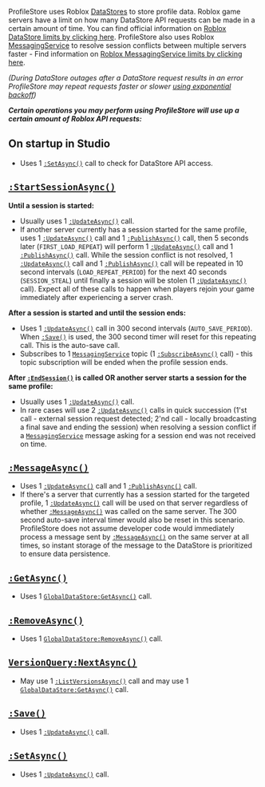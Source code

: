 ProfileStore uses Roblox [DataStores](https://create.roblox.com/docs/cloud-services/data-stores) to store profile data.
Roblox game servers have a limit on how many DataStore API requests can be made in a certain amount of time.
You can find official information on [Roblox DataStore limits by clicking here](https://create.roblox.com/docs/cloud-services/data-stores/error-codes-and-limits#server-limits).
ProfileStore also uses Roblox [MessagingService](https://create.roblox.com/docs/reference/engine/classes/MessagingService#summary) to resolve session conflicts between multiple servers faster - Find information on [Roblox MessagingService limits by clicking here](https://create.roblox.com/docs/reference/engine/classes/MessagingService#summary).

*(During DataStore outages after a DataStore request results in an error ProfileStore may repeat requests faster or slower [using exponential backoff](https://en.wikipedia.org/wiki/Exponential_backoff))*

***Certain operations you may perform using ProfileStore will use up a certain amount of Roblox API requests:***

## On startup in Studio

- Uses 1 [`:SetAsync()`](https://create.roblox.com/docs/reference/engine/classes/GlobalDataStore#SetAsync) call to check for DataStore API access.

## [`:StartSessionAsync()`](/ProfileStore/api/#startsessionasync)

**Until a session is started:**

- Usually uses 1 [`:UpdateAsync()`](https://create.roblox.com/docs/reference/engine/classes/GlobalDataStore#UpdateAsync) call.
- If another server currently has a session started for the same profile, uses 1 [`:UpdateAsync()`](https://create.roblox.com/docs/reference/engine/classes/GlobalDataStore#UpdateAsync) call
and 1 [`:PublishAsync()`](https://create.roblox.com/docs/reference/engine/classes/MessagingService#PublishAsync) call,
then 5 seconds later (`FIRST_LOAD_REPEAT`) will perform 1 [`:UpdateAsync()`](https://create.roblox.com/docs/reference/engine/classes/GlobalDataStore#UpdateAsync) call and 1 
[`:PublishAsync()`](https://create.roblox.com/docs/reference/engine/classes/MessagingService#PublishAsync) call. While the session conflict is not resolved,
1 [`:UpdateAsync()`](https://create.roblox.com/docs/reference/engine/classes/GlobalDataStore#UpdateAsync) call and 1 [`:PublishAsync()`](https://create.roblox.com/docs/reference/engine/classes/MessagingService#PublishAsync)
call will be repeated in 10 second intervals (`LOAD_REPEAT_PERIOD`) for the next 40 seconds (`SESSION_STEAL`) until finally a session will be stolen (1 [`:UpdateAsync()`](https://create.roblox.com/docs/reference/engine/classes/GlobalDataStore#UpdateAsync) call). Expect all of these calls to happen when players rejoin your game immediately after experiencing a server crash.

**After a session is started and until the session ends:**

- Uses 1 [`:UpdateAsync()`](https://create.roblox.com/docs/reference/engine/classes/GlobalDataStore#UpdateAsync) call in 300 second intervals (`AUTO_SAVE_PERIOD`).
When [`:Save()`](/ProfileStore/api/#save) is used, the 300 second timer will reset for this repeating call. This is the auto-save call.
- Subscribes to 1 [`MessagingService`](https://create.roblox.com/docs/reference/engine/classes/MessagingService) topic
(1 [`:SubscribeAsync()`](https://create.roblox.com/docs/reference/engine/classes/MessagingService#SubscribeAsync) call) -
this topic subscription will be ended when the profile session ends.

**After [`:EndSession()`](/ProfileStore/api/#endsession) is called OR another server starts a session for the same profile:**

- Usually uses 1 [`:UpdateAsync()`](https://create.roblox.com/docs/reference/engine/classes/GlobalDataStore#UpdateAsync) call.
- In rare cases will use 2 [`:UpdateAsync()`](https://create.roblox.com/docs/reference/engine/classes/GlobalDataStore#UpdateAsync) calls in quick succession
(1'st call - external session request detected; 2'nd call - locally broadcasting a final save and ending the session) when resolving a session conflict
if a [`MessagingService`](https://create.roblox.com/docs/reference/engine/classes/MessagingService) message asking for a session end was not received on time.

##  [`:MessageAsync()`](/ProfileStore/api/#messageasync)

- Uses 1 [`:UpdateAsync()`](https://create.roblox.com/docs/reference/engine/classes/GlobalDataStore#UpdateAsync) call and 1
[`:PublishAsync()`](https://create.roblox.com/docs/reference/engine/classes/MessagingService#PublishAsync) call.
- If there's a server that currently has a session started for the targeted profile, 1 [`:UpdateAsync()`](https://create.roblox.com/docs/reference/engine/classes/GlobalDataStore#UpdateAsync) call
will be used on that server regardless of whether [`:MessageAsync()`](/ProfileStore/api/#startsessionasync) was called on the same server. The 300 second auto-save interval timer would also be reset in this scenario.
ProfileStore does not assume developer code would immediately process a message sent by [`:MessageAsync()`](/ProfileStore/api/#startsessionasync) on the same server at all times, so
instant storage of the message to the DataStore is prioritized to ensure data persistence.

## [`:GetAsync()`](/ProfileStore/api/#getasync)

- Uses 1 [`GlobalDataStore:GetAsync()`](https://create.roblox.com/docs/reference/engine/classes/GlobalDataStore#GetAsync) call.

## [`:RemoveAsync()`](/ProfileStore/api/#removeasync)

- Uses 1 [`GlobalDataStore:RemoveAsync()`](https://create.roblox.com/docs/reference/engine/classes/GlobalDataStore#RemoveAsync) call.

## [`VersionQuery:NextAsync()`](/ProfileStore/api/#versionquery)

- May use 1 [`:ListVersionsAsync()`](https://create.roblox.com/docs/reference/engine/classes/DataStore#ListVersionsAsync) call
and may use 1 [`GlobalDataStore:GetAsync()`](https://create.roblox.com/docs/reference/engine/classes/GlobalDataStore#GetAsync) call.

## [`:Save()`](/ProfileStore/api/#save)

- Uses 1 [`:UpdateAsync()`](https://create.roblox.com/docs/reference/engine/classes/GlobalDataStore#UpdateAsync) call.

## [`:SetAsync()`](/ProfileStore/api/#setasync)

- Uses 1 [`:UpdateAsync()`](https://create.roblox.com/docs/reference/engine/classes/GlobalDataStore#UpdateAsync) call.